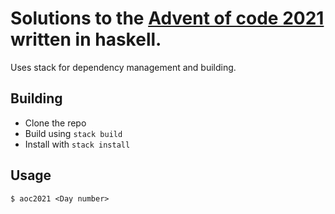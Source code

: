# Solutions to the [Advent of code 2021](https://adventofcode.com/2021) written in haskell.
Uses stack for dependency management and building.

## Building 
 - Clone the repo
 - Build using `stack build`
 - Install with `stack install`

## Usage
``` 
$ aoc2021 <Day number>
```
